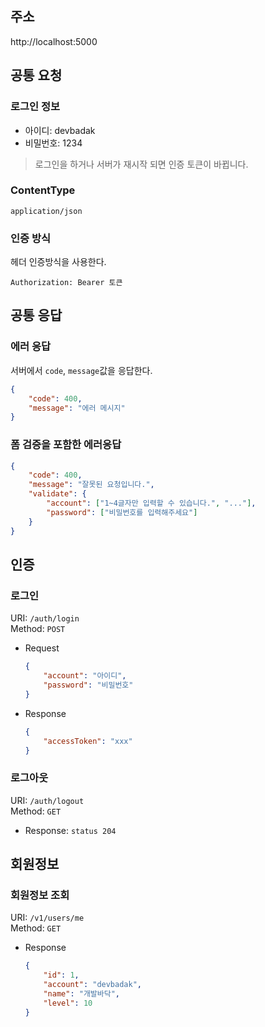 ## 주소

http://localhost:5000

## 공통 요청

### 로그인 정보

* 아이디: devbadak
* 비밀번호: 1234

> 로그인을 하거나 서버가 재시작 되면 인증 토큰이 바뀝니다.

### ContentType

`application/json`

### 인증 방식

헤더 인증방식을 사용한다.

`Authorization: Bearer 토큰`

## 공통 응답

### 에러 응답

서버에서 `code`, `message`값을 응답한다.

```json
{
    "code": 400,
    "message": "에러 메시지"
}
```

### 폼 검증을 포함한 에러응답

```json
{
    "code": 400,
    "message": "잘못된 요청입니다.",
    "validate": {
        "account": ["1~4글자만 입력할 수 있습니다.", "..."],
        "password": ["비밀번호를 입력해주세요"]
    }
}
```

## 인증

### 로그인
URI: `/auth/login`  
Method: `POST`

- Request
 
    ```json
    {
        "account": "아이디",
        "password": "비밀번호"
    }
    ```

- Response

    ```json
    {
        "accessToken": "xxx"
    }
    ```

### 로그아웃
URI: `/auth/logout`  
Method: `GET`  

- Response: `status 204`


## 회원정보

### 회원정보 조회

URI: `/v1/users/me`  
Method: `GET`

- Response

    ```json
    {
        "id": 1,
        "account": "devbadak",
        "name": "개발바닥",
        "level": 10
    }
    ```